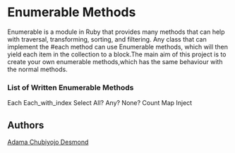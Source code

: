 # Enumerable Methods
Enumerable is a module in Ruby that provides many methods that can help with traversal, transforming, sorting, and filtering. Any class that can implement the #each method can use Enumerable methods, which will then yield each item in the collection to a block.The main aim of this project is to create your own enumerable methods,which has the same behaviour with the normal methods. 

### List of Written Enumerable Methods
Each
Each_with_index
Select
All?
Any?
None?
Count
Map
Inject
## Authors

[Adama Chubiyojo Desmond](https://github.com/kobiyoyo)